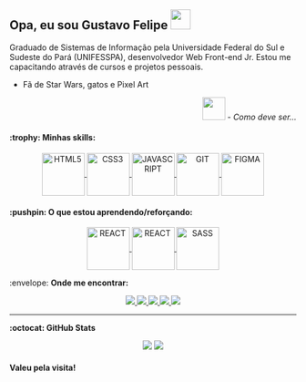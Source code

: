 ## Opa, eu sou  Gustavo Felipe <img src="https://piskel-imgstore-b.appspot.com/img/0df6236b-4aad-11eb-8837-8f9d921c2e53.gif" height="35px"/>

  <div>
   <p align=left>
      Graduado de Sistemas de Informação pela Universidade Federal do Sul e Sudeste do Pará (UNIFESSPA),
      desenvolvedor Web Front-end Jr. Estou me capacitando através de cursos e projetos pessoais.
   </p>
   
   <p>
      <ul>
        <li>Fã de Star Wars, gatos e Pixel Art</li>  
      </ul>
   </p>
   
   <p align=right>
      <img src="https://piskel-imgstore-b.appspot.com/img/08ba76e6-4aa1-11eb-be08-9357589d351e.gif" height="40px"/>
      <i>- Como deve ser...</i>
   </p>
  </div>
  
<!-- SKILLS -->
<h4> :trophy: Minhas skills: </h4>
  <p align=center>
  
  <a href="https://developer.mozilla.org/pt-BR/docs/Web/HTML" target="_blank">
      <img align="center" src="https://github.com/gustavofbc/pixel_of_shields/blob/main/dark/html_dark.png" alt="HTML5" height="75" width="75" />
  </a>
  
  <a href="https://developer.mozilla.org/pt-BR/docs/Web/CSS" target="_blank">
      <img align="center" src="https://github.com/gustavofbc/pixel_of_shields/blob/main/dark/css_dark.png" alt="CSS3" height="75" width="75" />
  </a>
  
  <a href="https://developer.mozilla.org/pt-BR/docs/Web/JavaScript" target="_blank">
      <img align="center" src="https://github.com/gustavofbc/pixel_of_shields/blob/main/dark/javascript_dark.png" alt="JAVASCRIPT" height="75" width="75" />
  </a>
  
  <a href="https://git-scm.com/" target="_blank">
      <img align="center" src="https://github.com/gustavofbc/pixel_of_shields/blob/main/dark/git_dark.png" alt="GIT" height="75" width="75" />
  </a>
  
  <a href="https://www.figma.com/" target="_blank">
      <img align="center" src="https://github.com/gustavofbc/pixel_of_shields/blob/main/dark/figma_dark.png" alt="FIGMA" height="75" width="75" />
  </a>
  </p>

<!-- STUDYING -->
<h4> :pushpin: O que estou aprendendo/reforçando: </h4>
  <p align=center>
  
  <a href="https://pt-br.reactjs.org/" target="_blank">
      <img align="center" src="https://github.com/gustavofbc/pixel_of_shields/blob/main/dark/react_dark.png" alt="REACT" height="75" width="75" />
  </a>
  
  <a href="https://www.typescriptlang.org/pt/" target="_blank">
      <img align="center" src="https://github.com/gustavofbc/pixel_of_shields/blob/main/dark/typescript_dark.png" alt="REACT" height="75" width="75" />
  </a>
  
  <a href="https://sass-lang.com/" target="_blank">
      <img align="center" src="https://github.com/gustavofbc/pixel_of_shields/blob/main/dark/sass_dark.png" alt="SASS" height="75" width="75" />
  </a>
 </p>

<!-- CONTATO -->
<div>
  <p> :envelope: <b>Onde me encontrar:</b></p>
    <p align="center">
      <a href="https://gustavofbc.github.io/" target="_blank">
        <img src="https://img.shields.io/badge/-Website-000?style=for-the-badge&logo=google-chrome&logoColor=white">
      </a>
      <a href="https://github.com/gustavofbc" target="_blank">
        <img src="https://img.shields.io/badge/GitHub-100000?style=for-the-badge&logo=github&logoColor=white">
      </a>
      <a href="mailto:gustavo.felipebc@gmail.com">
        <img src="https://img.shields.io/badge/Gmail-D14836?style=for-the-badge&logo=gmail&logoColor=white">
      </a>
      <a href="https://www.instagram.com/gustavo_fbc/" target="_blank">
        <img src="https://img.shields.io/badge/instagram-%23E4405F.svg?&style=for-the-badge&logo=instagram&logoColor=white">
      </a>
      <a href="https://www.linkedin.com/in/gustavo-felipe-batista-carneiro-9342171a8/" target="_blank">
        <img src="https://img.shields.io/badge/LinkedIn-0077B5?style=for-the-badge&logo=linkedin&logoColor=white">
      </a>
  </p>
</div>
<hr/>

<!-- GITHUB-STATS -->
<b> :octocat: GitHub Stats </b>
<br/>

<p align="center">
  <img src="https://github-readme-stats.vercel.app/api?username=gustavofbc&theme=chartreuse-dark&show_icons=true&custom_title=🐺%20Gustavo%20Felipe's%20GitHub%20Stats"/>
  <img src="https://github-readme-stats.vercel.app/api/top-langs/?username=gustavofbc&layout=compact&theme=chartreuse-dark&show_icons=true)(https://github.com/anuraghazra/github-readme-stats"/>
</p>

#### Valeu pela visita!

